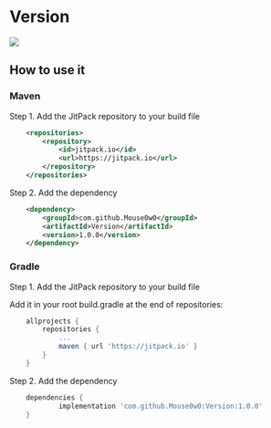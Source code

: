 # Version
[![](https://jitpack.io/v/Mouse0w0/Version.svg)](https://jitpack.io/#Mouse0w0/Version)

## How to use it

### Maven
Step 1. Add the JitPack repository to your build file

```xml
	<repositories>
		<repository>
		    <id>jitpack.io</id>
		    <url>https://jitpack.io</url>
		</repository>
	</repositories>
```
Step 2. Add the dependency
```xml
	<dependency>
	    <groupId>com.github.Mouse0w0</groupId>
	    <artifactId>Version</artifactId>
	    <version>1.0.0</version>
	</dependency>
```
### Gradle
Step 1. Add the JitPack repository to your build file

Add it in your root build.gradle at the end of repositories:
```gradle
	allprojects {
		repositories {
			...
			maven { url 'https://jitpack.io' }
		}
	}
```
Step 2. Add the dependency
```gradle
	dependencies {
	        implementation 'com.github.Mouse0w0:Version:1.0.0'
	}
```
